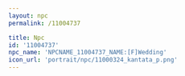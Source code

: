 ```yaml
---
layout: npc
permalink: /11004737

title: Npc
id: '11004737'
npc_name: 'NPCNAME_11004737_NAME:[F]Wedding'
icon_url: 'portrait/npc/11000324_kantata_p.png'
---
```

